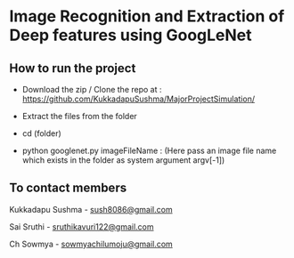 # Image Recognition and Extraction of Deep features using GoogLeNet

How to run the project 
----------------------

- Download the zip / Clone the repo at : https://github.com/KukkadapuSushma/MajorProjectSimulation/

- Extract the files from the folder

- cd (folder)

- python googlenet.py imageFileName  : (Here pass an image file name which exists in the folder as system argument argv[-1]) 

To contact members
-------------------
Kukkadapu Sushma - sush8086@gmail.com

Sai Sruthi - sruthikavuri122@gmail.com

Ch Sowmya - sowmyachilumoju@gmail.com


